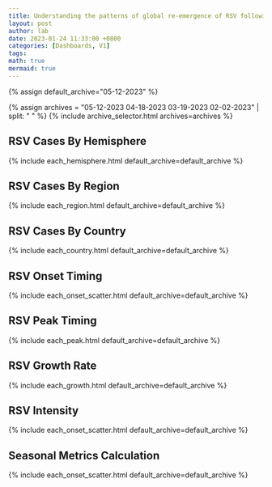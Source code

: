 ```yaml
---
title: Understanding the patterns of global re-emergence of RSV following COVID19 pandemic
layout: post
author: lab
date: 2023-01-24 11:33:00 +0800
categories: [Dashboards, V1]
tags:
math: true
mermaid: true
---
```


{% assign default_archive="05-12-2023" %}

{% assign archives = "05-12-2023 04-18-2023 03-19-2023 02-02-2023" | split: " " %}
{% include archive_selector.html archives=archives %}

## RSV Cases By Hemisphere
{% include each_hemisphere.html default_archive=default_archive %}

## RSV Cases By Region
{% include each_region.html default_archive=default_archive %}

## RSV Cases By Country
{% include each_country.html default_archive=default_archive %}

## RSV Onset Timing
{% include each_onset_scatter.html default_archive=default_archive %}

## RSV Peak Timing
{% include each_peak.html default_archive=default_archive %}

## RSV Growth Rate
{% include each_growth.html default_archive=default_archive %}

## RSV Intensity
{% include each_onset_scatter.html default_archive=default_archive %}

## Seasonal Metrics Calculation
{% include each_onset_scatter.html default_archive=default_archive %}
